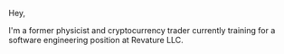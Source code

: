 Hey,

I'm a former physicist and cryptocurrency trader currently training for a software engineering position at Revature LLC.  

